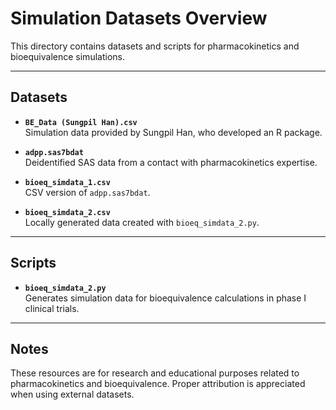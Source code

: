 # Simulation Datasets Overview

This directory contains datasets and scripts for pharmacokinetics and bioequivalence simulations.

---

## Datasets

- **`BE_Data (Sungpil Han).csv`**  
  Simulation data provided by Sungpil Han, who developed an R package.

- **`adpp.sas7bdat`**  
  Deidentified SAS data from a contact with pharmacokinetics expertise.

- **`bioeq_simdata_1.csv`**  
  CSV version of `adpp.sas7bdat`.

- **`bioeq_simdata_2.csv`**  
  Locally generated data created with `bioeq_simdata_2.py`.

---

## Scripts

- **`bioeq_simdata_2.py`**  
  Generates simulation data for bioequivalence calculations in phase I clinical trials.

---

## Notes

These resources are for research and educational purposes related to pharmacokinetics and bioequivalence. Proper attribution is appreciated when using external datasets.
